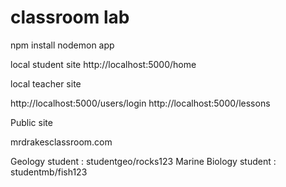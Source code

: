 # classroom lab

npm install
nodemon app

local student site
http://localhost:5000/home

local teacher site

http://localhost:5000/users/login
http://localhost:5000/lessons

Public site

mrdrakesclassroom.com 

Geology student : studentgeo/rocks123 
Marine Biology student : studentmb/fish123